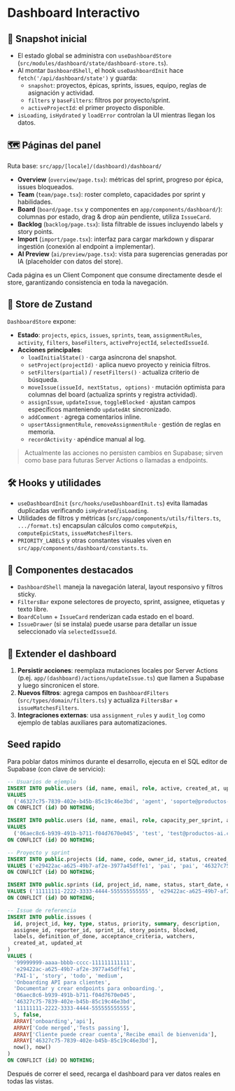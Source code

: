 # Dashboard Interactivo

## 🧊 Snapshot inicial
- El estado global se administra con `useDashboardStore` (`src/modules/dashboard/state/dashboard-store.ts`).
- Al montar `DashboardShell`, el hook `useDashboardInit` hace `fetch('/api/dashboard/state')` y guarda:
  - `snapshot`: proyectos, épicas, sprints, issues, equipo, reglas de asignación y actividad.
  - `filters` y `baseFilters`: filtros por proyecto/sprint.
  - `activeProjectId`: el primer proyecto disponible.
- `isLoading`, `isHydrated` y `loadError` controlan la UI mientras llegan los datos.

## 🗺️ Páginas del panel
Ruta base: `src/app/[locale]/(dashboard)/dashboard/`

- **Overview** (`overview/page.tsx`): métricas del sprint, progreso por épica, issues bloqueados.
- **Team** (`team/page.tsx`): roster completo, capacidades por sprint y habilidades.
- **Board** (`board/page.tsx` y componentes en `app/components/dashboard/`): columnas por estado, drag & drop aún pendiente, utiliza `IssueCard`.
- **Backlog** (`backlog/page.tsx`): lista filtrable de issues incluyendo labels y story points.
- **Import** (`import/page.tsx`): interfaz para cargar markdown y disparar ingestión (conexión al endpoint a implementar).
- **AI Preview** (`ai/preview/page.tsx`): vista para sugerencias generadas por IA (placeholder con datos del store).

Cada página es un Client Component que consume directamente desde el store, garantizando consistencia en toda la navegación.

## 🧠 Store de Zustand
`DashboardStore` expone:

- **Estado**: `projects`, `epics`, `issues`, `sprints`, `team`, `assignmentRules`, `activity`, `filters`, `baseFilters`, `activeProjectId`, `selectedIssueId`.
- **Acciones principales**:
  - `loadInitialState()` · carga asíncrona del snapshot.
  - `setProject(projectId)` · aplica nuevo proyecto y reinicia filtros.
  - `setFilters(partial)` / `resetFilters()` · actualiza criterio de búsqueda.
  - `moveIssue(issueId, nextStatus, options)` · mutación optimista para columnas del board (actualiza sprints y registra actividad).
  - `assignIssue`, `updateIssue`, `toggleBlocked` · ajustan campos específicos manteniendo `updatedAt` sincronizado.
  - `addComment` · agrega comentarios inline.
  - `upsertAssignmentRule`, `removeAssignmentRule` · gestión de reglas en memoria.
  - `recordActivity` · apéndice manual al log.

> Actualmente las acciones no persisten cambios en Supabase; sirven como base para futuras Server Actions o llamadas a endpoints.

## 🛠️ Hooks y utilidades
- `useDashboardInit` (`src/hooks/useDashboardInit.ts`) evita llamadas duplicadas verificando `isHydrated`/`isLoading`.
- Utilidades de filtros y métricas (`src/app/components/utils/filters.ts`, `.../format.ts`) encapsulan cálculos como `computeKpis`, `computeEpicStats`, `issueMatchesFilters`.
- `PRIORITY_LABELS` y otras constantes visuales viven en `src/app/components/dashboard/constants.ts`.

## 🎨 Componentes destacados
- `DashboardShell` maneja la navegación lateral, layout responsivo y filtros sticky.
- `FiltersBar` expone selectores de proyecto, sprint, assignee, etiquetas y texto libre.
- `BoardColumn` + `IssueCard` renderizan cada estado en el board.
- `IssueDrawer` (si se instala) puede usarse para detallar un issue seleccionado vía `selectedIssueId`.

## 🚀 Extender el dashboard
1. **Persistir acciones**: reemplaza mutaciones locales por Server Actions (p.ej. `app/(dashboard)/actions/updateIssue.ts`) que llamen a Supabase y luego sincronicen el store.
2. **Nuevos filtros**: agrega campos en `DashboardFilters` (`src/types/domain/filters.ts`) y actualiza `FiltersBar` + `issueMatchesFilters`.
3. **Integraciones externas**: usa `assignment_rules` y `audit_log` como ejemplo de tablas auxiliares para automatizaciones.

## Seed rapido
Para poblar datos mínimos durante el desarrollo, ejecuta en el SQL editor de Supabase (con clave de servicio):

```sql
-- Usuarios de ejemplo
INSERT INTO public.users (id, name, email, role, active, created_at, updated_at)
VALUES
  ('46327c75-7839-402e-b45b-85c19c46e3bd', 'agent', 'soporte@productos-ai.com', 'ADMIN', true, now(), now())
ON CONFLICT (id) DO NOTHING;

INSERT INTO public.users (id, name, email, role, capacity_per_sprint, active, created_at, updated_at)
VALUES
  ('06aec8c6-b939-491b-b711-f04d7670e045', 'test', 'test@productos-ai.com', 'dev', 10, true, now(), now())
ON CONFLICT (id) DO NOTHING;

-- Proyecto y sprint
INSERT INTO public.projects (id, name, code, owner_id, status, created_at, updated_at)
VALUES ('e29422ac-a625-49b7-af2e-3977a45dffe1', 'pai', 'pai', '46327c75-7839-402e-b45b-85c19c46e3bd', 'active', now(), now())
ON CONFLICT (id) DO NOTHING;

INSERT INTO public.sprints (id, project_id, name, status, start_date, end_date, created_at, updated_at)
VALUES ('11111111-2222-3333-4444-555555555555', 'e29422ac-a625-49b7-af2e-3977a45dffe1', 'Sprint 1', 'ACTIVE', current_date, current_date + INTERVAL '14 day', now(), now())
ON CONFLICT (id) DO NOTHING;

-- Issue de referencia
INSERT INTO public.issues (
  id, project_id, key, type, status, priority, summary, description,
  assignee_id, reporter_id, sprint_id, story_points, blocked,
  labels, definition_of_done, acceptance_criteria, watchers,
  created_at, updated_at
)
VALUES (
  '99999999-aaaa-bbbb-cccc-111111111111',
  'e29422ac-a625-49b7-af2e-3977a45dffe1',
  'PAI-1', 'story', 'todo', 'medium',
  'Onboarding API para clientes',
  'Documentar y crear endpoints para onboarding.',
  '06aec8c6-b939-491b-b711-f04d7670e045',
  '46327c75-7839-402e-b45b-85c19c46e3bd',
  '11111111-2222-3333-4444-555555555555',
  5, false,
  ARRAY['onboarding','api'],
  ARRAY['Code merged','Tests passing'],
  ARRAY['Cliente puede crear cuenta','Recibe email de bienvenida'],
  ARRAY['46327c75-7839-402e-b45b-85c19c46e3bd'],
  now(), now()
)
ON CONFLICT (id) DO NOTHING;
```

Después de correr el seed, recarga el dashboard para ver datos reales en todas las vistas.
